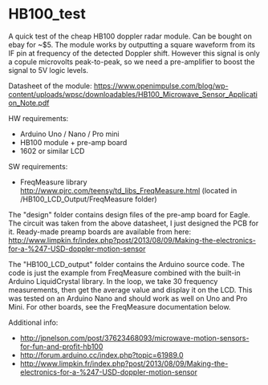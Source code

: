 # HB100_test
A quick test of the cheap HB100 doppler radar module. Can be bought on ebay for ~$5. The module works by 
outputting a square waveform from its IF pin at frequency of the detected Doppler shift. However this signal is only
a copule microvolts peak-to-peak, so we need a pre-amplifier to boost the signal to 5V logic levels.

Datasheet of the module: https://www.openimpulse.com/blog/wp-content/uploads/wpsc/downloadables/HB100_Microwave_Sensor_Application_Note.pdf

HW requirements:
* Arduino Uno / Nano / Pro mini
* HB100 module + pre-amp board
* 1602 or similar LCD 

SW requirements:
* FreqMeasure library http://www.pjrc.com/teensy/td_libs_FreqMeasure.html (located in /HB100_LCD_Output/FreqMeasure folder)

The "design" folder contains design files of the pre-amp board for Eagle. The circuit was taken from the above
datasheet, I just designed the PCB for it. Ready-made preamp boards are available from here:
http://www.limpkin.fr/index.php?post/2013/08/09/Making-the-electronics-for-a-%247-USD-doppler-motion-sensor

The "HB100_LCD_output" folder contains the Arduino source code. The code is just the example from FreqMeasure combined
with the built-in Arduino LiquidCrystal library. In the loop, we take 30 frequency measurements, then get the average
value and display it on the LCD. This was tested on an Arduino Nano and should work
as well on Uno and Pro Mini. For other boards, see the FreqMeasure documentation below.

Additional info:
* http://jpnelson.com/post/37623468093/microwave-motion-sensors-for-fun-and-profit-hb100
* http://forum.arduino.cc/index.php?topic=61989.0
* http://www.limpkin.fr/index.php?post/2013/08/09/Making-the-electronics-for-a-%247-USD-doppler-motion-sensor
